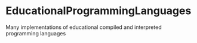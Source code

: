 # EducationalProgrammingLanguages
Many implementations of educational compiled and interpreted programming languages 
